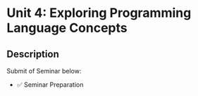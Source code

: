 # Unit 4: Exploring Programming Language Concepts

## Description

Submit of Seminar below:
- ✅ Seminar Preparation

